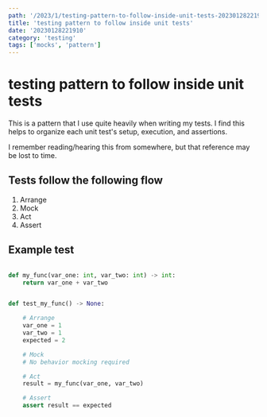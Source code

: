```yaml
---
path: '/2023/1/testing-pattern-to-follow-inside-unit-tests-20230128221910'
title: 'testing pattern to follow inside unit tests'
date: '20230128221910'
category: 'testing'
tags: ['mocks', 'pattern']
---
```


# testing pattern to follow inside unit tests
This is a pattern that I use quite heavily when writing my tests. I find this
helps to organize each unit test's setup, execution, and assertions.

I remember reading/hearing this from somewhere, but that reference may be lost to time.

## Tests follow the following flow
1. Arrange
1. Mock
1. Act
1. Assert

## Example test

```python

def my_func(var_one: int, var_two: int) -> int:
    return var_one + var_two


def test_my_func() -> None:

    # Arrange
    var_one = 1
    var_two = 1
    expected = 2

    # Mock
    # No behavior mocking required

    # Act
    result = my_func(var_one, var_two)

    # Assert
    assert result == expected

```

